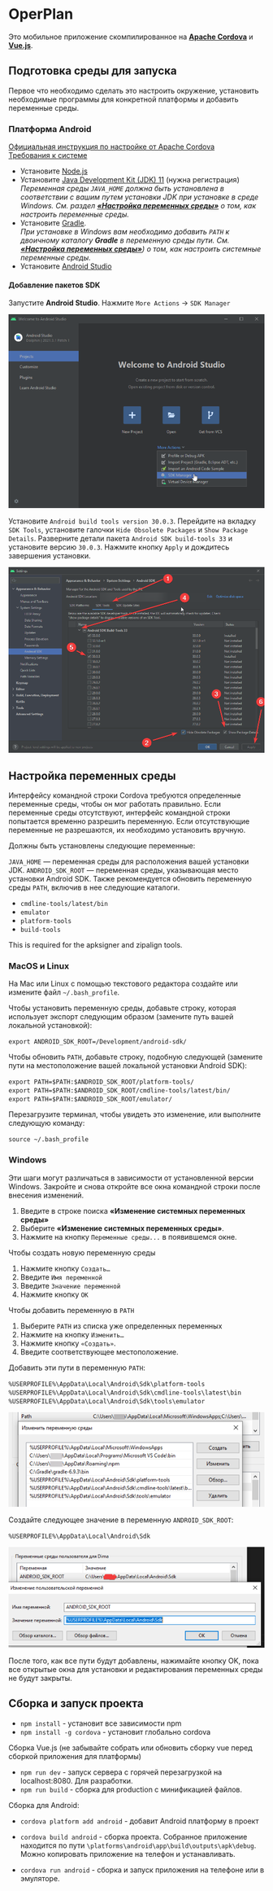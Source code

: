 # OperPlan

Это мобильное приложение скомпилированное на **[Apache Cordova](https://cordova.apache.org/)** и **[Vue.js](https://vuejs.org/)**.

## Подготовка среды для запуска

Первое что необходимо сделать это настроить окружение, установить необходимые программы для конкретной платформы и добавить переменные среды.

### Платформа Android

[Официальная инструкция по настройке от Apache Cordova](https://cordova.apache.org/docs/en/11.x/guide/platforms/android/index.html#requirements-and-support) <br>
[Требования к системе](https://developer.android.com/studio#Requirements)

- Установите [Node.js](https://nodejs.org/en/)
- Установите [Java Development Kit (JDK) 11](https://www.oracle.com/java/technologies/downloads/#java11) (нужна регистрация) <br>
  *Переменная среды `JAVA_HOME` должна быть установлена ​​в соответствии с вашим путем установки JDK при установке в среде Windows. См. раздел  **[«Настройка переменных среды»](#настройка-переменных-среды)** о том, как настроить переменные среды.*
- Установите [Gradle](https://gradle.org/install/). <br>
  *При установке в Windows вам необходимо добавить `PATH` к двоичному каталогу **Gradle** в переменную среды пути. См. **[«Настройка переменных среды»](#настройка-переменных-среды)**) о том, как настроить системные переменные среды.*
- Установите [Android Studio](https://developer.android.com/studio)

#### Добавление пакетов SDK

Запустите **Android Studio**. Нажмите `More Actions` -> `SDK Manager`

![](readme-images/AndroidStudioSDK-maneger.png)

Установите `Android build tools version 30.0.3`. Перейдите на вкладку `SDK Tools`, установите галочки `Hide Obsolete Packages` и `Show Package Details`. Разверните детали пакета `Android SDK build-tools 33` и установите версию `30.0.3`. Нажмите кнопку `Apply` и дождитесь завершения установки.

![](readme-images/AndroidStudioSDK-build.png)


## Настройка переменных среды

Интерфейсу командной строки Cordova требуются определенные переменные среды, чтобы он мог работать правильно. Если переменные среды отсутствуют, интерфейс командной строки попытается временно разрешить переменную. Если отсутствующие переменные не разрешаются, их необходимо установить вручную.

Должны быть установлены следующие переменные:

`JAVA_HOME` — переменная среды для расположения вашей установки JDK.
`ANDROID_SDK_ROOT` — переменная среды, указывающая место установки Android SDK.
Также рекомендуется обновить переменную среды `PATH`, включив в нее следующие каталоги.

- `cmdline-tools/latest/bin`
- `emulator`
- `platform-tools`
- `build-tools`

This is required for the apksigner and zipalign tools.

### MacОS и Linux

На Mac или Linux с помощью текстового редактора создайте или измените файл `~/.bash_profile`.

Чтобы установить переменную среды, добавьте строку, которая использует экспорт следующим образом (замените путь вашей локальной установкой):

`export ANDROID_SDK_ROOT=/Development/android-sdk/`

Чтобы обновить `PATH`, добавьте строку, подобную следующей (замените пути на местоположение вашей локальной установки Android SDK):

`export PATH=$PATH:$ANDROID_SDK_ROOT/platform-tools/` <br>
`export PATH=$PATH:$ANDROID_SDK_ROOT/cmdline-tools/latest/bin/` <br>
`export PATH=$PATH:$ANDROID_SDK_ROOT/emulator/`

Перезагрузите терминал, чтобы увидеть это изменение, или выполните следующую команду:

`source ~/.bash_profile`

### Windows

Эти шаги могут различаться в зависимости от установленной версии Windows. Закройте и снова откройте все окна командной строки после внесения изменений.

1. Введите в строке поиска **«Изменение системных переменных среды»**
2. Выберите **«Изменение системных переменных среды»**.
3. Нажмите на кнопку `Переменные среды...` в появившемся окне.

Чтобы создать новую переменную среды

1. Нажмите кнопку `Создать…`
2. Введите `Имя переменной`
3. Введите `Значение переменной`
4. Нажмите кнопку `ОК`

Чтобы добавить переменную в `PATH`

1. Выберите `PATH` из списка уже определенных переменных
2. Нажмите на кнопку `Изменить…`
3. Нажмите кнопку `«Создать»`.
4. Введите соответствующее местоположение.

Добавить эти пути в переменную `PATH`:

`%USERPROFILE%\AppData\Local\Android\Sdk\platform-tools` <br>
`%USERPROFILE%\AppData\Local\Android\Sdk\cmdline-tools\latest\bin` <br>
`%USERPROFILE%\AppData\Local\Android\Sdk\tools\emulator`

![](readme-images/PATH.png)

Создайте следующее значение в переменную `ANDROID_SDK_ROOT`:

`%USERPROFILE%\AppData\Local\Android\Sdk`

![](readme-images/ANDROID_SDK_ROOT.png)

После того, как все пути будут добавлены, нажимайте кнопку OK, пока все открытые окна для установки и редактирования переменных среды не будут закрыты.

## Сборка и запуск проекта

- `npm install` - установит все зависимости npm
- `npm install -g cordova` - установит глобально cordova

Сборка Vue.js (не забывайте собрать или обновить сборку vue перед сборкой приложения для платформы)

- `npm run dev` - запуск сервера с горячей перезагрузкой на localhost:8080. Для разработки.
- `npm run build` - сборка для production с минификацией файлов.

Сборка для Android:

- `cordova platform add android` - добавит Android платформу в проект
- `cordova build android` - сборка проекта. Собранное приложение находится по пути `\platforms\android\app\build\outputs\apk\debug`. Можно копировать приложение на телефон и устанавливать.

- `cordova run android` - сборка и запуск приложения на телефоне или в эмуляторе.